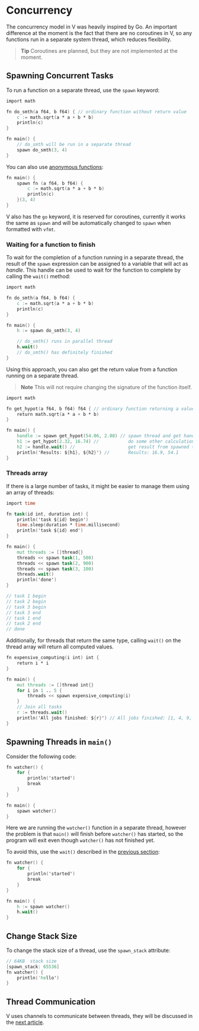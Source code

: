 # Concurrency

The concurrency model in V was heavily inspired by Go.
An important difference at the moment is the fact that there are no coroutines in V, so any
functions run in a separate system thread, which reduces flexibility.

> **Tip**
> Coroutines are planned, but they are not implemented at the moment.

## Spawning Concurrent Tasks

To run a function on a separate thread, use the `spawn` keyword:

```v skip
import math

fn do_smth(a f64, b f64) { // ordinary function without return value
	c := math.sqrt(a * a + b * b)
	println(c)
}

fn main() {
    // do_smth will be run in a separate thread
	spawn do_smth(3, 4)
}
```

You can also use
[anonymous functions](../functions/anonymous-and-higher-order-functions.md):

```v skip
fn main() {
	spawn fn (a f64, b f64) {
		c := math.sqrt(a * a + b * b)
		println(c)
	}(3, 4)
}
```

V also has the `go` keyword, it is reserved for coroutines, currently it works the same as `spawn`
and will be automatically changed to `spawn` when formatted with `vfmt`.

### Waiting for a function to finish

To wait for the completion of a function running in a separate thread, the result of
the `spawn` expression can be assigned to a variable that will act as *handle*.
This handle can be used to wait for the function to complete by calling the `wait()` method:

```v play
import math

fn do_smth(a f64, b f64) {
	c := math.sqrt(a * a + b * b)
	println(c)
}

fn main() {
	h := spawn do_smth(3, 4)

	// do_smth() runs in parallel thread
	h.wait()
	// do_smth() has definitely finished
}
```

Using this approach, you can also get the return value from a function running on a separate thread.

> **Note**
> This will not require changing the signature of the function itself.

```v
import math

fn get_hypot(a f64, b f64) f64 { // ordinary function returning a value
	return math.sqrt(a * a + b * b)
}

fn main() {
	handle := spawn get_hypot(54.06, 2.08) // spawn thread and get handle to it
	h1 := get_hypot(2.32, 16.74) //           do some other calculation here
	h2 := handle.wait() //                    get result from spawned thread
	println('Results: ${h1}, ${h2}') //       Results: 16.9, 54.1
}
```

### Threads array

If there is a large number of tasks, it might be easier to manage them using an array of threads:

```v play
import time

fn task(id int, duration int) {
	println('task ${id} begin')
	time.sleep(duration * time.millisecond)
	println('task ${id} end')
}

fn main() {
	mut threads := []thread{}
	threads << spawn task(1, 500)
	threads << spawn task(2, 900)
	threads << spawn task(3, 100)
	threads.wait()
	println('done')
}

// task 1 begin
// task 2 begin
// task 3 begin
// task 3 end
// task 1 end
// task 2 end
// done
```

Additionally, for threads that return the same type, calling `wait()`
on the thread array will return all computed values.

```v play
fn expensive_computing(i int) int {
	return i * i
}

fn main() {
	mut threads := []thread int{}
	for i in 1 .. 5 {
		threads << spawn expensive_computing(i)
	}
	// Join all tasks
	r := threads.wait()
	println('All jobs finished: ${r}') // All jobs finished: [1, 4, 9, 16]
}
```

## Spawning Threads in `main()`

Consider the following code:

```v play
fn watcher() {
	for {
		println('started')
		break
	}
}

fn main() {
    spawn watcher()
}
```

Here we are running the `watcher()` function in a separate thread, however the problem is
that `main()` will finish before `watcher()` has started, so the program will exit even
though `watcher()` has not finished yet.

To avoid this, use the `wait()` described in the
[previous section](#waiting-for-a-function-to-finish):

```v play
fn watcher() {
	for {
		println('started')
		break
	}
}

fn main() {
    h := spawn watcher()
    h.wait()
}
```

## Change Stack Size

To change the stack size of a thread, use the `spawn_stack` attribute:

```v
// 64KB  stack size
[spawn_stack: 65536]
fn watcher() {
    println('hello')
}
```

## Thread Communication

V uses channels to communicate between threads, they will be discussed in the
[next article](./channels.md).

